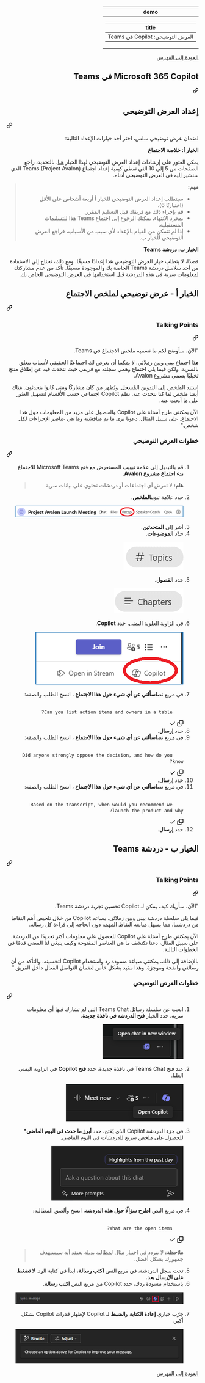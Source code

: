 <div class="Box-sc-g0xbh4-0 eoaCFS js-snippet-clipboard-copy-unpositioned undefined" data-hpc="true"><article class="markdown-body entry-content container-lg" itemprop="text"><div dir="rtl"><markdown-accessiblity-table data-catalyst=""><table>
  <thead>
  <tr>
  <th>demo</th>
  </tr>
  </thead>
  <tbody>
  <tr>
  <td><div dir="auto"><table>
  <thead>
  <tr>
  <th>title</th>
  </tr>
  </thead>
  <tbody>
  <tr>
  <td><div dir="auto">العرض التوضيحي: Copilot في Teams</div></td>
  </tr>
  </tbody>
</table>
</div></td>
  </tr>
  </tbody>
</table></markdown-accessiblity-table>

<p dir="auto"><a href="https://microsoftlearning.github.io/MS-4012-Microsoft-Copilot-Web-Based-Interactive-Experience-for-Executives/" rel="nofollow">العودة إلى الفهرس</a></p>
<div class="markdown-heading" dir="rtl"><h1 tabindex="-1" class="heading-element" dir="rtl">Microsoft 365 Copilot في Teams</h1><a id="user-content-microsoft-365-copilot-في-teams" class="anchor" aria-label="Permalink: Microsoft 365 Copilot في Teams" href="#microsoft-365-copilot-في-teams"><svg class="octicon octicon-link" viewBox="0 0 16 16" version="1.1" width="16" height="16" aria-hidden="true"><path d="m7.775 3.275 1.25-1.25a3.5 3.5 0 1 1 4.95 4.95l-2.5 2.5a3.5 3.5 0 0 1-4.95 0 .751.751 0 0 1 .018-1.042.751.751 0 0 1 1.042-.018 1.998 1.998 0 0 0 2.83 0l2.5-2.5a2.002 2.002 0 0 0-2.83-2.83l-1.25 1.25a.751.751 0 0 1-1.042-.018.751.751 0 0 1-.018-1.042Zm-4.69 9.64a1.998 1.998 0 0 0 2.83 0l1.25-1.25a.751.751 0 0 1 1.042.018.751.751 0 0 1 .018 1.042l-1.25 1.25a3.5 3.5 0 1 1-4.95-4.95l2.5-2.5a3.5 3.5 0 0 1 4.95 0 .751.751 0 0 1-.018 1.042.751.751 0 0 1-1.042.018 1.998 1.998 0 0 0-2.83 0l-2.5 2.5a1.998 1.998 0 0 0 0 2.83Z"></path></svg></a></div>
<div class="markdown-heading" dir="auto"><h2 tabindex="-1" class="heading-element" dir="auto">إعداد العرض التوضيحي</h2><a id="user-content-إعداد-العرض-التوضيحي" class="anchor" aria-label="Permalink: إعداد العرض التوضيحي" href="#إعداد-العرض-التوضيحي"><svg class="octicon octicon-link" viewBox="0 0 16 16" version="1.1" width="16" height="16" aria-hidden="true"><path d="m7.775 3.275 1.25-1.25a3.5 3.5 0 1 1 4.95 4.95l-2.5 2.5a3.5 3.5 0 0 1-4.95 0 .751.751 0 0 1 .018-1.042.751.751 0 0 1 1.042-.018 1.998 1.998 0 0 0 2.83 0l2.5-2.5a2.002 2.002 0 0 0-2.83-2.83l-1.25 1.25a.751.751 0 0 1-1.042-.018.751.751 0 0 1-.018-1.042Zm-4.69 9.64a1.998 1.998 0 0 0 2.83 0l1.25-1.25a.751.751 0 0 1 1.042.018.751.751 0 0 1 .018 1.042l-1.25 1.25a3.5 3.5 0 1 1-4.95-4.95l2.5-2.5a3.5 3.5 0 0 1 4.95 0 .751.751 0 0 1-.018 1.042.751.751 0 0 1-1.042.018 1.998 1.998 0 0 0-2.83 0l-2.5 2.5a1.998 1.998 0 0 0 0 2.83Z"></path></svg></a></div>
<p dir="auto">لضمان عرض توضيحي سلس، اختر أحد خيارات الإعداد التالية:</p>
<p dir="auto"><b>الخيار أ: خلاصة الاجتماع</b></p>
<p dir="auto">يمكن العثور على إرشادات إعداد العرض التوضيحي لهذا الخيار <a href="https://microsoft.seismic.com/Link/Content/DCFPQWmT2DMXC8WJjgjP4H44GWXG" rel="nofollow">هنا</a>. بالتحديد، راجع الصفحات من 5 إلى 10 التي تغطي كيفية إعداد اجتماع Teams (Project Avalon) الذي سنشير إليه في العرض التوضيحي أدناه.</p>
<blockquote>
<p dir="auto"><b>مهم:</b></p>
<ul dir="auto">
<li>سيتطلب إعداد العرض التوضيحي للخيار أ أربعة أشخاص على الأقل (اختياريًا 6).</li>
<li>قم بإجراء ذلك مع فريقك قبل التسليم المقرر.</li>
<li>بمجرد الانتهاء، يمكنك الرجوع إلى اجتماع Teams هذا للتسليمات المستقبلية.</li>
<li>إذا لم تتمكن من القيام بالإعداد لأي سبب من الأسباب، فراجع العرض التوضيحي للخيار ب.</li>
</ul>
</blockquote>
<p dir="auto"><b>الخيار ب: دردشة Teams</b></p>
<p dir="auto">قصدًا، لا يتطلب خيار العرض التوضيحي هذا إعدادًا مسبقًا. ومع ذلك، تحتاج إلى الاستفادة من أحد سلاسل دردشة Teams الخاصة بك والموجودة مسبقًا. تأكد من عدم مشاركتك لمعلومات سرية في هذه الدردشة قبل استخدامها في العرض التوضيحي الخاص بك.</p>
<div class="markdown-heading" dir="auto"><h2 tabindex="-1" class="heading-element" dir="auto">الخيار أ - عرض توضيحي لملخص الاجتماع</h2><a id="user-content-الخيار-أ---عرض-توضيحي-لملخص-الاجتماع" class="anchor" aria-label="Permalink: الخيار أ - عرض توضيحي لملخص الاجتماع" href="#الخيار-أ---عرض-توضيحي-لملخص-الاجتماع"><svg class="octicon octicon-link" viewBox="0 0 16 16" version="1.1" width="16" height="16" aria-hidden="true"><path d="m7.775 3.275 1.25-1.25a3.5 3.5 0 1 1 4.95 4.95l-2.5 2.5a3.5 3.5 0 0 1-4.95 0 .751.751 0 0 1 .018-1.042.751.751 0 0 1 1.042-.018 1.998 1.998 0 0 0 2.83 0l2.5-2.5a2.002 2.002 0 0 0-2.83-2.83l-1.25 1.25a.751.751 0 0 1-1.042-.018.751.751 0 0 1-.018-1.042Zm-4.69 9.64a1.998 1.998 0 0 0 2.83 0l1.25-1.25a.751.751 0 0 1 1.042.018.751.751 0 0 1 .018 1.042l-1.25 1.25a3.5 3.5 0 1 1-4.95-4.95l2.5-2.5a3.5 3.5 0 0 1 4.95 0 .751.751 0 0 1-.018 1.042.751.751 0 0 1-1.042.018 1.998 1.998 0 0 0-2.83 0l-2.5 2.5a1.998 1.998 0 0 0 0 2.83Z"></path></svg></a></div>
<div class="markdown-heading" dir="rtl"><h3 tabindex="-1" class="heading-element" dir="rtl">Talking Points</h3><a id="user-content-talking-points" class="anchor" aria-label="Permalink: Talking Points" href="#talking-points"><svg class="octicon octicon-link" viewBox="0 0 16 16" version="1.1" width="16" height="16" aria-hidden="true"><path d="m7.775 3.275 1.25-1.25a3.5 3.5 0 1 1 4.95 4.95l-2.5 2.5a3.5 3.5 0 0 1-4.95 0 .751.751 0 0 1 .018-1.042.751.751 0 0 1 1.042-.018 1.998 1.998 0 0 0 2.83 0l2.5-2.5a2.002 2.002 0 0 0-2.83-2.83l-1.25 1.25a.751.751 0 0 1-1.042-.018.751.751 0 0 1-.018-1.042Zm-4.69 9.64a1.998 1.998 0 0 0 2.83 0l1.25-1.25a.751.751 0 0 1 1.042.018.751.751 0 0 1 .018 1.042l-1.25 1.25a3.5 3.5 0 1 1-4.95-4.95l2.5-2.5a3.5 3.5 0 0 1 4.95 0 .751.751 0 0 1-.018 1.042.751.751 0 0 1-1.042.018 1.998 1.998 0 0 0-2.83 0l-2.5 2.5a1.998 1.998 0 0 0 0 2.83Z"></path></svg></a></div>
<p dir="auto">"الآن، سأوضح لكم ما نسميه ملخص الاجتماع في Teams.</p>
<p dir="auto">هذا اجتماع بيني وبين زملائي. لا يمكننا أن نعرض لك اجتماعنًا الحقيقي لأسباب تتعلق بالسرية، ولكن فيما يلي اجتماع وهمي سجلته مع فريقي حيث نتحدث فيه عن إطلاق منتج تخيليًا يسمى مشروع Avalon.</p>
<p dir="auto">استند الملخص إلى التدوين المُسجل. ويُظهر من كان مشاركًا ومتى كانوا يتحدثون. هناك أيضا ملخص لما كنا نتحدث عنه. نظم Copilot اجتماعي حسب الأقسام لتسهيل العثور على ما أبحث عنه.</p>
<p dir="auto">الآن يمكنني طرح أسئلة على Copilot والحصول على مزيد من المعلومات حول هذا الاجتماع. على سبيل المثال، دعونا نرى ما تم مناقشته وما هي عناصر الإجراءات لكل شخص."</p>
<div class="markdown-heading" dir="auto"><h3 tabindex="-1" class="heading-element" dir="auto">خطوات العرض التوضيحي</h3><a id="user-content-خطوات-العرض-التوضيحي" class="anchor" aria-label="Permalink: خطوات العرض التوضيحي" href="#خطوات-العرض-التوضيحي"><svg class="octicon octicon-link" viewBox="0 0 16 16" version="1.1" width="16" height="16" aria-hidden="true"><path d="m7.775 3.275 1.25-1.25a3.5 3.5 0 1 1 4.95 4.95l-2.5 2.5a3.5 3.5 0 0 1-4.95 0 .751.751 0 0 1 .018-1.042.751.751 0 0 1 1.042-.018 1.998 1.998 0 0 0 2.83 0l2.5-2.5a2.002 2.002 0 0 0-2.83-2.83l-1.25 1.25a.751.751 0 0 1-1.042-.018.751.751 0 0 1-.018-1.042Zm-4.69 9.64a1.998 1.998 0 0 0 2.83 0l1.25-1.25a.751.751 0 0 1 1.042.018.751.751 0 0 1 .018 1.042l-1.25 1.25a3.5 3.5 0 1 1-4.95-4.95l2.5-2.5a3.5 3.5 0 0 1 4.95 0 .751.751 0 0 1-.018 1.042.751.751 0 0 1-1.042.018 1.998 1.998 0 0 0-2.83 0l-2.5 2.5a1.998 1.998 0 0 0 0 2.83Z"></path></svg></a></div>
<ol dir="rtl">
<li>
قم بالتبديل إلى علامة تبويب المستعرض مع فتح Microsoft Teams للاجتماع <b>بدء اجتماع مشروع Avalon</b>.
<blockquote>
<p dir="auto"><b>هام:</b> لا تعرض أي اجتماعات أو دردشات تحتوي على بيانات سرية.</p>
</blockquote>
</li>
<li>
حدد علامة تبويب<b>الملخص</b>.
<p dir="rtl"><a href="https://github.com/MicrosoftLearning/MS-4012-Microsoft-Copilot-Web-Based-Interactive-Experience-for-Executives.ar-sa/blob/main/Instructions/Demos/Media/teams_recap.png"><img src="https://github.com/MicrosoftLearning/MS-4012-Microsoft-Copilot-Web-Based-Interactive-Experience-for-Executives.ar-sa/raw/main/Instructions/Demos/Media/teams_recap.png" alt="لقطة شاشة تعرض الملخص في Copilot في Teams." style="max-width: 100%;"> </a></p>
</li>
<li>
أشر إلى <b>المتحدثين</b>.
</li>
<li>
حدّد <b>الموضوعات</b>.
<p dir="rtl"><a href="https://github.com/MicrosoftLearning/MS-4012-Microsoft-Copilot-Web-Based-Interactive-Experience-for-Executives.ar-sa/blob/main/Instructions/Demos/Media/teams_topics.png"><img src="https://github.com/MicrosoftLearning/MS-4012-Microsoft-Copilot-Web-Based-Interactive-Experience-for-Executives.ar-sa/raw/main/Instructions/Demos/Media/teams_topics.png" alt="للقطة شاشة تعرض الموضوعات في Copilot في Teams." style="max-width: 100%;"> </a></p>
</li>
<li>
حدد <b>الفصول</b>.
<p dir="rtl"><a href="https://github.com/MicrosoftLearning/MS-4012-Microsoft-Copilot-Web-Based-Interactive-Experience-for-Executives.ar-sa/blob/main/Instructions/Demos/Media/teams_chapters.png"><img src="https://github.com/MicrosoftLearning/MS-4012-Microsoft-Copilot-Web-Based-Interactive-Experience-for-Executives.ar-sa/raw/main/Instructions/Demos/Media/teams_chapters.png" alt="لقطة شاشة تعرض الفصول في Copilot في Teams." style="max-width: 100%;"> </a></p>
</li>
<li>
في الزاوية العلوية اليمنى، حدد <b>Copilot</b>.
<p dir="rtl"><a href="https://github.com/MicrosoftLearning/MS-4012-Microsoft-Copilot-Web-Based-Interactive-Experience-for-Executives.ar-sa/blob/main/Instructions/Demos/Media/teams_copilot.png"><img src="https://github.com/MicrosoftLearning/MS-4012-Microsoft-Copilot-Web-Based-Interactive-Experience-for-Executives.ar-sa/raw/main/Instructions/Demos/Media/teams_copilot.png" alt="لقطة شاشة تعرض خيار Copilot في Copilot في Teams." style="max-width: 100%;"> </a></p>
</li>
<li>
في مربع نص<b>اسألني عن أي شيء حول هذا الاجتماع</b> ، انسخ الطلب والصقه:
</li>
<div class="snippet-clipboard-content notranslate position-relative overflow-auto dir="auto"><pre class="notranslate"><code>
    Can you list action items and owners in a table?
</code></pre><div class="zeroclipboard-container">
    <clipboard-copy aria-label="Copy" class="ClipboardButton btn btn-invisible js-clipboard-copy m-2 p-0 d-flex flex-justify-center flex-items-center" data-copy-feedback="Copied!" data-tooltip-direction="w" value="
    Can you list action items and owners in a table?" tabindex="0" role="button">
      <svg aria-hidden="true" height="16" viewBox="0 0 16 16" version="1.1" width="16" data-view-component="true" class="octicon octicon-copy js-clipboard-copy-icon">
    <path d="M0 6.75C0 5.784.784 5 1.75 5h1.5a.75.75 0 0 1 0 1.5h-1.5a.25.25 0 0 0-.25.25v7.5c0 .138.112.25.25.25h7.5a.25.25 0 0 0 .25-.25v-1.5a.75.75 0 0 1 1.5 0v1.5A1.75 1.75 0 0 1 9.25 16h-7.5A1.75 1.75 0 0 1 0 14.25Z"></path><path d="M5 1.75C5 .784 5.784 0 6.75 0h7.5C15.216 0 16 .784 16 1.75v7.5A1.75 1.75 0 0 1 14.25 11h-7.5A1.75 1.75 0 0 1 5 9.25Zm1.75-.25a.25.25 0 0 0-.25.25v7.5c0 .138.112.25.25.25h7.5a.25.25 0 0 0 .25-.25v-7.5a.25.25 0 0 0-.25-.25Z"></path>
</svg>
      <svg aria-hidden="true" height="16" viewBox="0 0 16 16" version="1.1" width="16" data-view-component="true" class="octicon octicon-check js-clipboard-check-icon color-fg-success d-none">
    <path d="M13.78 4.22a.75.75 0 0 1 0 1.06l-7.25 7.25a.75.75 0 0 1-1.06 0L2.22 9.28a.751.751 0 0 1 .018-1.042.751.751 0 0 1 1.042-.018L6 10.94l6.72-6.72a.75.75 0 0 1 1.06 0Z"></path>
</svg>
    </clipboard-copy>
  </div></div>
</li>
<li>
حدد <b>إرسال</b>.
</li>
<li>
في مربع نص<b>اسألني عن أي شيء حول هذا الاجتماع</b> ، انسخ الطلب والصقه: 
</li>
<div class="snippet-clipboard-content notranslate position-relative overflow-auto dir="auto"><pre class="notranslate"><code>
    Did anyone strongly oppose the decision, and how do you know?
</code></pre><div class="zeroclipboard-container">
    <clipboard-copy aria-label="Copy" class="ClipboardButton btn btn-invisible js-clipboard-copy m-2 p-0 d-flex flex-justify-center flex-items-center" data-copy-feedback="Copied!" data-tooltip-direction="w" value="
    Did anyone strongly oppose the decision, and how do you know?" tabindex="0" role="button">
      <svg aria-hidden="true" height="16" viewBox="0 0 16 16" version="1.1" width="16" data-view-component="true" class="octicon octicon-copy js-clipboard-copy-icon">
    <path d="M0 6.75C0 5.784.784 5 1.75 5h1.5a.75.75 0 0 1 0 1.5h-1.5a.25.25 0 0 0-.25.25v7.5c0 .138.112.25.25.25h7.5a.25.25 0 0 0 .25-.25v-1.5a.75.75 0 0 1 1.5 0v1.5A1.75 1.75 0 0 1 9.25 16h-7.5A1.75 1.75 0 0 1 0 14.25Z"></path><path d="M5 1.75C5 .784 5.784 0 6.75 0h7.5C15.216 0 16 .784 16 1.75v7.5A1.75 1.75 0 0 1 14.25 11h-7.5A1.75 1.75 0 0 1 5 9.25Zm1.75-.25a.25.25 0 0 0-.25.25v7.5c0 .138.112.25.25.25h7.5a.25.25 0 0 0 .25-.25v-7.5a.25.25 0 0 0-.25-.25Z"></path>
</svg>
      <svg aria-hidden="true" height="16" viewBox="0 0 16 16" version="1.1" width="16" data-view-component="true" class="octicon octicon-check js-clipboard-check-icon color-fg-success d-none">
    <path d="M13.78 4.22a.75.75 0 0 1 0 1.06l-7.25 7.25a.75.75 0 0 1-1.06 0L2.22 9.28a.751.751 0 0 1 .018-1.042.751.751 0 0 1 1.042-.018L6 10.94l6.72-6.72a.75.75 0 0 1 1.06 0Z"></path>
</svg>
    </clipboard-copy>
  </div></div>
</li>
<li>  
حدد <b>إرسال</b>.
</li>
<li>
في مربع نص<b>اسألني عن أي شيء حول هذا الاجتماع</b> ، انسخ الطلب والصقه:
</li>
<div class="snippet-clipboard-content notranslate position-relative overflow-auto dir="auto"><pre class="notranslate"><code>
    Based on the transcript, when would you recommend we launch the product and why?
</code></pre><div class="zeroclipboard-container">
    <clipboard-copy aria-label="Copy" class="ClipboardButton btn btn-invisible js-clipboard-copy m-2 p-0 d-flex flex-justify-center flex-items-center" data-copy-feedback="Copied!" data-tooltip-direction="w" value="
    Based on the transcript, when would you recommend we launch the product and why?" tabindex="0" role="button">
      <svg aria-hidden="true" height="16" viewBox="0 0 16 16" version="1.1" width="16" data-view-component="true" class="octicon octicon-copy js-clipboard-copy-icon">
    <path d="M0 6.75C0 5.784.784 5 1.75 5h1.5a.75.75 0 0 1 0 1.5h-1.5a.25.25 0 0 0-.25.25v7.5c0 .138.112.25.25.25h7.5a.25.25 0 0 0 .25-.25v-1.5a.75.75 0 0 1 1.5 0v1.5A1.75 1.75 0 0 1 9.25 16h-7.5A1.75 1.75 0 0 1 0 14.25Z"></path><path d="M5 1.75C5 .784 5.784 0 6.75 0h7.5C15.216 0 16 .784 16 1.75v7.5A1.75 1.75 0 0 1 14.25 11h-7.5A1.75 1.75 0 0 1 5 9.25Zm1.75-.25a.25.25 0 0 0-.25.25v7.5c0 .138.112.25.25.25h7.5a.25.25 0 0 0 .25-.25v-7.5a.25.25 0 0 0-.25-.25Z"></path>
</svg>
      <svg aria-hidden="true" height="16" viewBox="0 0 16 16" version="1.1" width="16" data-view-component="true" class="octicon octicon-check js-clipboard-check-icon color-fg-success d-none">
    <path d="M13.78 4.22a.75.75 0 0 1 0 1.06l-7.25 7.25a.75.75 0 0 1-1.06 0L2.22 9.28a.751.751 0 0 1 .018-1.042.751.751 0 0 1 1.042-.018L6 10.94l6.72-6.72a.75.75 0 0 1 1.06 0Z"></path>
</svg>
    </clipboard-copy>
  </div></div>
</li>
<li>
حدد <b>إرسال</b>.
</li>
</ol>
<div class="markdown-heading" dir="auto"><h2 tabindex="-1" class="heading-element" dir="auto">الخيار ب - دردشة Teams</h2><a id="user-content-الخيار-ب---دردشة-teams" class="anchor" aria-label="Permalink: الخيار ب - دردشة Teams" href="#الخيار-ب---دردشة-teams"><svg class="octicon octicon-link" viewBox="0 0 16 16" version="1.1" width="16" height="16" aria-hidden="true"><path d="m7.775 3.275 1.25-1.25a3.5 3.5 0 1 1 4.95 4.95l-2.5 2.5a3.5 3.5 0 0 1-4.95 0 .751.751 0 0 1 .018-1.042.751.751 0 0 1 1.042-.018 1.998 1.998 0 0 0 2.83 0l2.5-2.5a2.002 2.002 0 0 0-2.83-2.83l-1.25 1.25a.751.751 0 0 1-1.042-.018.751.751 0 0 1-.018-1.042Zm-4.69 9.64a1.998 1.998 0 0 0 2.83 0l1.25-1.25a.751.751 0 0 1 1.042.018.751.751 0 0 1 .018 1.042l-1.25 1.25a3.5 3.5 0 1 1-4.95-4.95l2.5-2.5a3.5 3.5 0 0 1 4.95 0 .751.751 0 0 1-.018 1.042.751.751 0 0 1-1.042.018 1.998 1.998 0 0 0-2.83 0l-2.5 2.5a1.998 1.998 0 0 0 0 2.83Z"></path></svg></a></div>
<div class="markdown-heading" dir="rtl"><h3 tabindex="-1" class="heading-element" dir="rtl">Talking Points</h3><a id="user-content-talking-points-1" class="anchor" aria-label="Permalink: Talking Points" href="#talking-points-1"><svg class="octicon octicon-link" viewBox="0 0 16 16" version="1.1" width="16" height="16" aria-hidden="true"><path d="m7.775 3.275 1.25-1.25a3.5 3.5 0 1 1 4.95 4.95l-2.5 2.5a3.5 3.5 0 0 1-4.95 0 .751.751 0 0 1 .018-1.042.751.751 0 0 1 1.042-.018 1.998 1.998 0 0 0 2.83 0l2.5-2.5a2.002 2.002 0 0 0-2.83-2.83l-1.25 1.25a.751.751 0 0 1-1.042-.018.751.751 0 0 1-.018-1.042Zm-4.69 9.64a1.998 1.998 0 0 0 2.83 0l1.25-1.25a.751.751 0 0 1 1.042.018.751.751 0 0 1 .018 1.042l-1.25 1.25a3.5 3.5 0 1 1-4.95-4.95l2.5-2.5a3.5 3.5 0 0 1 4.95 0 .751.751 0 0 1-.018 1.042.751.751 0 0 1-1.042.018 1.998 1.998 0 0 0-2.83 0l-2.5 2.5a1.998 1.998 0 0 0 0 2.83Z"></path></svg></a></div>
<p dir="auto">"الآن، سأريك كيف يمكن لـ Copilot تحسين تجربة دردشة Teams.</p>
<p dir="auto">فيما يلي سلسلة دردشة بيني وبين زملائي. يساعد Copilot من خلال تلخيص أهم النقاط من دردشتنا، مما يسهل متابعة النقاط المهمة دون الحاجة إلى قراءة كل رسالة.</p>
<p dir="auto">الآن يمكنني طرح أسئلة على Copilot للحصول على معلومات أكثر تحديدًا من الدردشة. على سبيل المثال، دعنا نكتشف ما هي العناصر المفتوحة وكيف ينبغي لنا المضي قدمًا في الخطوات التالية.</p>
<p dir="auto">بالإضافة إلى ذلك، يمكنني صياغة مسودة رد واستخدام Copilot لتحسينه، والتأكد من أن رسالتي واضحة وموجزة. وهذا مفيد بشكل خاص لضمان التواصل الفعال داخل الفريق."</p>
<div class="markdown-heading" dir="auto"><h3 tabindex="-1" class="heading-element" dir="auto">خطوات العرض التوضيحي</h3><a id="user-content-خطوات-العرض-التوضيحي-1" class="anchor" aria-label="Permalink: خطوات العرض التوضيحي" href="#خطوات-العرض-التوضيحي-1"><svg class="octicon octicon-link" viewBox="0 0 16 16" version="1.1" width="16" height="16" aria-hidden="true"><path d="m7.775 3.275 1.25-1.25a3.5 3.5 0 1 1 4.95 4.95l-2.5 2.5a3.5 3.5 0 0 1-4.95 0 .751.751 0 0 1 .018-1.042.751.751 0 0 1 1.042-.018 1.998 1.998 0 0 0 2.83 0l2.5-2.5a2.002 2.002 0 0 0-2.83-2.83l-1.25 1.25a.751.751 0 0 1-1.042-.018.751.751 0 0 1-.018-1.042Zm-4.69 9.64a1.998 1.998 0 0 0 2.83 0l1.25-1.25a.751.751 0 0 1 1.042.018.751.751 0 0 1 .018 1.042l-1.25 1.25a3.5 3.5 0 1 1-4.95-4.95l2.5-2.5a3.5 3.5 0 0 1 4.95 0 .751.751 0 0 1-.018 1.042.751.751 0 0 1-1.042.018 1.998 1.998 0 0 0-2.83 0l-2.5 2.5a1.998 1.998 0 0 0 0 2.83Z"></path></svg></a></div>
<ol dir="rtl">
<li>
ابحث عن سلسلة رسائل Teams Chat التي لم تشارك فيها أي معلومات سرية. حدد الخيار <b>فتح الدردشة في نافذة جديدة</b>.
<p dir="rtl"><a href="https://github.com/MicrosoftLearning/MS-4012-Microsoft-Copilot-Web-Based-Interactive-Experience-for-Executives.ar-sa/blob/main/Instructions/Demos/Media/teams_open_chat_window.png"><img src="https://github.com/MicrosoftLearning/MS-4012-Microsoft-Copilot-Web-Based-Interactive-Experience-for-Executives.ar-sa/raw/main/Instructions/Demos/Media/teams_open_chat_window.png" alt="لقطة شاشة تظهر خيار فتح الدردشة في نافذة جديدة." style="max-width: 100%;"> </a></p>
</li>
<li>
عند فتح Teams Chat في نافذة جديدة، حدد <b>فتح Copilot</b> في الزاوية اليمنى العليا.
<p dir="rtl"><a href="https://github.com/MicrosoftLearning/MS-4012-Microsoft-Copilot-Web-Based-Interactive-Experience-for-Executives.ar-sa/blob/main/Instructions/Demos/Media/teams_open_copilot.png"><img src="https://github.com/MicrosoftLearning/MS-4012-Microsoft-Copilot-Web-Based-Interactive-Experience-for-Executives.ar-sa/raw/main/Instructions/Demos/Media/teams_open_copilot.png" alt="لقطة شاشة تعرض فتح Copilot في Teams Chat." style="max-width: 100%;"> </a></p>
</li>
<li>
في جزء الدردشة Copilot الذي يُفتح، حدد <b>أبرز ما حدث في اليوم الماضي</b>* للحصول على ملخص سريع للدردشات في اليوم الماضي.
<p dir="rtl"><a href="https://github.com/MicrosoftLearning/MS-4012-Microsoft-Copilot-Web-Based-Interactive-Experience-for-Executives.ar-sa/blob/main/Instructions/Demos/Media/teams_highlights.png"><img src="https://github.com/MicrosoftLearning/MS-4012-Microsoft-Copilot-Web-Based-Interactive-Experience-for-Executives.ar-sa/raw/main/Instructions/Demos/Media/teams_highlights.png" alt="لقطة شاشة تعرض فتح Copilot في Teams Chat." style="max-width: 100%;"> </a></p>
</li>
<li>
في مربع النص <b>اطرح سؤالًا حول هذه الدردشة</b>، انسخ وألصق المطالبة: 
</li>
<div class="snippet-clipboard-content notranslate position-relative overflow-auto dir="auto"><pre class="notranslate"><code>
    What are the open items?
</code></pre><div class="zeroclipboard-container">
    <clipboard-copy aria-label="Copy" class="ClipboardButton btn btn-invisible js-clipboard-copy m-2 p-0 d-flex flex-justify-center flex-items-center" data-copy-feedback="Copied!" data-tooltip-direction="w" value="
    What are the open items?" tabindex="0" role="button">
      <svg aria-hidden="true" height="16" viewBox="0 0 16 16" version="1.1" width="16" data-view-component="true" class="octicon octicon-copy js-clipboard-copy-icon">
    <path d="M0 6.75C0 5.784.784 5 1.75 5h1.5a.75.75 0 0 1 0 1.5h-1.5a.25.25 0 0 0-.25.25v7.5c0 .138.112.25.25.25h7.5a.25.25 0 0 0 .25-.25v-1.5a.75.75 0 0 1 1.5 0v1.5A1.75 1.75 0 0 1 9.25 16h-7.5A1.75 1.75 0 0 1 0 14.25Z"></path><path d="M5 1.75C5 .784 5.784 0 6.75 0h7.5C15.216 0 16 .784 16 1.75v7.5A1.75 1.75 0 0 1 14.25 11h-7.5A1.75 1.75 0 0 1 5 9.25Zm1.75-.25a.25.25 0 0 0-.25.25v7.5c0 .138.112.25.25.25h7.5a.25.25 0 0 0 .25-.25v-7.5a.25.25 0 0 0-.25-.25Z"></path>
</svg>
      <svg aria-hidden="true" height="16" viewBox="0 0 16 16" version="1.1" width="16" data-view-component="true" class="octicon octicon-check js-clipboard-check-icon color-fg-success d-none">
    <path d="M13.78 4.22a.75.75 0 0 1 0 1.06l-7.25 7.25a.75.75 0 0 1-1.06 0L2.22 9.28a.751.751 0 0 1 .018-1.042.751.751 0 0 1 1.042-.018L6 10.94l6.72-6.72a.75.75 0 0 1 1.06 0Z"></path>
</svg>
    </clipboard-copy>
  </div></div>
<blockquote>
<p dir="auto"><b>ملاحظة:</b> لا تتردد في اختيار مثال لمطالبة بديلة تعتقد أنه سيستهدف جمهورك بشكل أفضل.</p>
</blockquote>
</li>
<li>
تحت سجل الدردشة، في مربع النص <b>اكتب رسالة</b>، ابدأ في كتابة الرد. <b>لا تضغط على الإرسال بعد.</b>
</li>
<li>
باستخدام مسودة ردك، حدد Copilot من مربع النص <b>اكتب رسالة</b>.
<p dir="rtl"><a href="https://github.com/MicrosoftLearning/MS-4012-Microsoft-Copilot-Web-Based-Interactive-Experience-for-Executives.ar-sa/blob/main/Instructions/Demos/Media/teams_open_copilot_chat.png"><img src="https://github.com/MicrosoftLearning/MS-4012-Microsoft-Copilot-Web-Based-Interactive-Experience-for-Executives.ar-sa/raw/main/Instructions/Demos/Media/teams_open_copilot_chat.png" alt="لقطة شاشة تعرض فتح Copilot في سلسلة رسائل Teams Chat." style="max-width: 100%;"> </a></p>
</li>
<li>
جرّب خياري <b>إعادة الكتابة</b> و<b>الضبط</b> لـ Copilot لإظهار قدرات Copilot بشكل أكبر.
<p dir="rtl"><a href="https://github.com/MicrosoftLearning/MS-4012-Microsoft-Copilot-Web-Based-Interactive-Experience-for-Executives.ar-sa/blob/main/Instructions/Demos/Media/teams_rewrite_adjust.png"><img src="https://github.com/MicrosoftLearning/MS-4012-Microsoft-Copilot-Web-Based-Interactive-Experience-for-Executives.ar-sa/raw/main/Instructions/Demos/Media/teams_rewrite_adjust.png" alt="لقطة شاشة توضح إعادة الكتابة والتعديل في Teams Copilot." style="max-width: 100%;"> </a></p>
</li>
</ol>
<p dir="auto"><a href="https://microsoftlearning.github.io/MS-4012-Microsoft-Copilot-Web-Based-Interactive-Experience-for-Executives/" rel="nofollow">العودة إلى الفهرس</a></p>
</article></div>
